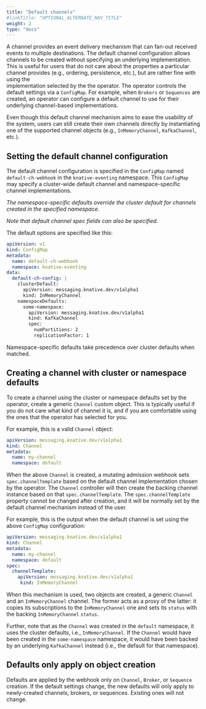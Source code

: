```yaml
---
title: "Default channels"
#linkTitle: "OPTIONAL_ALTERNATE_NAV_TITLE"
weight: 2
type: "docs"
---
```


A channel provides an event delivery mechanism that can fan-out received events
to multiple destinations. The default channel configuration allows channels to
be created without specifying an underlying implementation. This is useful for
users that do not care about the properties a particular channel provides (e.g.,
ordering, persistence, etc.), but are rather fine with using the  
implementation selected by the the operator. The operator controls the default
settings via a `ConfigMap`. For example, when `Brokers` or `Sequences` are
created, an operator can configure a default channel to use for their underlying
channel-based implementations.

Even though this default channel mechanism aims to ease the usability of the
system, users can still create their own channels directly by instantiating one
of the supported channel objects (e.g., `InMemoryChannel`, `KafkaChannel`,
etc.).

## Setting the default channel configuration

The default channel configuration is specified in the `ConfigMap` named
`default-ch-webhook` in the `knative-eventing` namespace. This `ConfigMap` may
specify a cluster-wide default channel and namespace-specific channel
implementations.

_The namespace-specific defaults override the cluster default for channels
created in the specified namespace._

_Note that default channel spec fields can also be specified._

The default options are specified like this:

```yaml
apiVersion: v1
kind: ConfigMap
metadata:
  name: default-ch-webhook
  namespace: knative-eventing
data:
  default-ch-config: |
    clusterDefault:
      apiVersion: messaging.knative.dev/v1alpha1
      kind: InMemoryChannel
    namespaceDefaults:
      some-namespace:
        apiVersion: messaging.knative.dev/v1alpha1
        kind: KafkaChannel
        spec:
          numPartitions: 2
          replicationFactor: 1
```

Namespace-specific defaults take precedence over cluster defaults when matched.

## Creating a channel with cluster or namespace defaults

To create a channel using the cluster or namespace defaults set by the operator,
create a generic `Channel` custom object. This is typically useful if you do not
care what kind of channel it is, and if you are comfortable using the ones that
the operator has selected for you.

For example, this is a valid `Channel` object:

```yaml
apiVersion: messaging.knative.dev/v1alpha1
kind: Channel
metadata:
  name: my-channel
  namespace: default
```

When the above `Channel` is created, a mutating admission webhook sets
`spec.channelTemplate` based on the default channel implementation chosen by the
operator. The `Channel` controller will then create the backing channel instance
based on that `spec.channelTemplate`. The `spec.channelTemplate` property cannot
be changed after creation, and it will be normally set by the default channel
mechanism instead of the user.

For example, this is the output when the default channel is set using the above
`ConfigMap` configuration:

```yaml
apiVersion: messaging.knative.dev/v1alpha1
kind: Channel
metadata:
  name: my-channel
  namespace: default
spec:
  channelTemplate:
    apiVersion: messaging.knative.dev/v1alpha1
￼    kind: InMemoryChannel
```

When this mechanism is used, two objects are created, a generic `Channel` and an
`InMemoryChannel` channel. The former acts as a proxy of the latter: it copies
its subscriptions to the `InMemoryChannel` one and sets its `status` with the
backing `InMemoryChannel` `status`.

Further, note that as the `Channel` was created in the `default` namespace, it
uses the cluster defaults, i.e., `InMemoryChannel`. If the `Channel` would have
been created in the `some-namespace` namespace, it would have been backed by an
underlying `KafkaChannel` instead (i.e., the default for that namespace).

## Defaults only apply on object creation

Defaults are applied by the webhook only on `Channel`, `Broker`, or `Sequence`
creation. If the default settings change, the new defaults will only apply to
newly-created channels, brokers, or sequences. Existing ones will not change.
